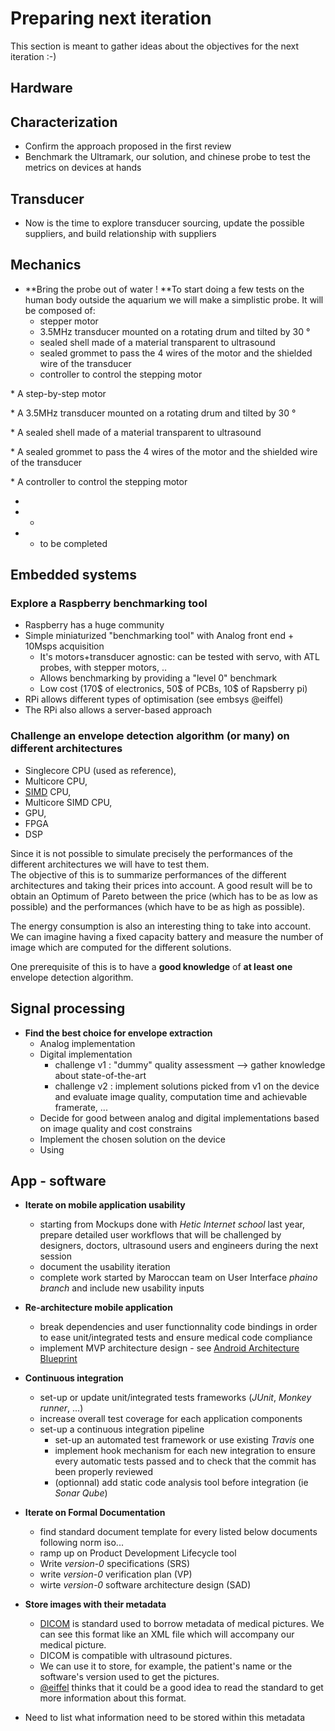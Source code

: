 # Preparing next iteration

This section is meant to gather ideas about the objectives for the next iteration :-\)

## Hardware

## Characterization

* Confirm the approach proposed in the first review
* Benchmark the Ultramark, our solution, and chinese probe to test the metrics on devices at hands

## Transducer

* Now is the time to explore transducer sourcing, update the possible suppliers, and build relationship with suppliers

## Mechanics

* **Bring the probe out of water ! **To start doing a few tests on the human body outside the aquarium we will make a simplistic probe. It will be composed of:
  * stepper motor
  * 3.5MHz transducer mounted on a rotating drum and tilted by 30 °
  * sealed shell made of a material transparent to ultrasound
  * sealed grommet to pass the 4 wires of the motor and the shielded wire of the transducer
  * controller to control the stepping motor

\* A step-by-step motor

\* A 3.5MHz transducer mounted on a rotating drum and tilted by 30 °

\* A sealed shell made of a material transparent to ultrasound

\* A sealed grommet to pass the 4 wires of the motor and the shielded wire of the transducer

\* A controller to control the stepping motor

* 
* * 
* * to be completed

## Embedded systems

### Explore a Raspberry benchmarking tool

* Raspberry has a huge community
* Simple miniaturized "benchmarking tool" with Analog front end + 10Msps acquisition
  * It's motors+transducer agnostic: can be tested with servo, with ATL probes, with stepper motors, ..
  * Allows benchmarking by providing a "level 0" benchmark
  * Low cost \(170$ of electronics, 50$ of PCBs, 10$ of Rapsberry pi\)
* RPi allows different types of optimisation \(see embsys @eiffel\)
* The RPi also allows a server-based approach

### Challenge an envelope detection algorithm \(or many\) on different architectures

* Singlecore CPU \(used as reference\),
* Multicore CPU,
* [SIMD](https://en.wikipedia.org/wiki/SIMD) CPU,
* Multicore SIMD CPU,
* GPU,
* FPGA
* DSP

Since it is not possible to simulate precisely the performances of the different architectures we will have to test them.  
The objective of this is to summarize performances of the different architectures and taking their prices into account. A good result will be to obtain an Optimum of Pareto between the price \(which has to be as low as possible\) and the performances \(which have to be as high as possible\).

The energy consumption is also an interesting thing to take into account. We can imagine having a fixed capacity battery and measure the number of image which are computed for the different solutions.

One prerequisite of this is to have a **good knowledge** of **at least one** envelope detection algorithm.

## Signal processing

* **Find the best choice for envelope extraction**
  * Analog implementation
  * Digital implementation
    * challenge v1 : "dummy" quality assessment --&gt; gather knowledge about state-of-the-art
    * challenge v2 : implement solutions picked from v1 on the device and evaluate image quality, computation time and achievable framerate, ...
  * Decide for good between analog and digital implementations based on image quality and cost constrains
  * Implement the chosen solution on the device
  * Using

## App - software

* **Iterate on mobile application usability**

  * starting from Mockups done with _Hetic Internet school_ last year, prepare detailed user workflows that will be challenged by designers, doctors, ultrasound users and engineers during the next session
  * document the usability iteration
  * complete work started by Maroccan team on User Interface _phaino branch_ and include new usability inputs

* **Re-architecture mobile application**

  * break dependencies and user functionnality code bindings in order to ease unit/integrated tests and ensure medical code compliance
  * implement MVP architecture design - see [Android Architecture Blueprint](https://github.com/googlesamples/android-architecture)

* **Continuous integration**

  * set-up or update unit/integrated tests frameworks \(_JUnit_, _Monkey runner_, ...\)
  * increase overall test coverage for each application components
  * set-up a continuous integration pipeline
    * set-up an automated test framework or use existing _Travis_ one
    * implement hook mechanism for each new integration to ensure every automatic tests passed and to check that the commit has been properly reviewed
    * \(optionnal\) add static code analysis tool before integration \(ie _Sonar Qube_\)

* **Iterate on Formal Documentation**

  * find standard document template for every listed below documents following norm iso...
  * ramp up on Product Development Lifecycle tool 
  * Write _version-0_ specifications \(SRS\)
  * write _version-0_ verification plan \(VP\) 
  * wirte _version-0_ software architecture design \(SAD\)

* **Store images with their metadata**

  * [DICOM](https://en.wikipedia.org/wiki/DICOM) is standard used to borrow metadata of medical pictures. We can see this format like an XML file which will accompany our medical picture.
  * DICOM is compatible with ultrasound pictures.
  * We can use it to store, for example,  the patient's name or the software's version used to get the pictures.
  * [\@eiffel](https://echopen.slack.com/team/eiffel) thinks that it could be a good idea to read the standard to get more information about this format.

* Need to list what information need to be stored within this metadata



